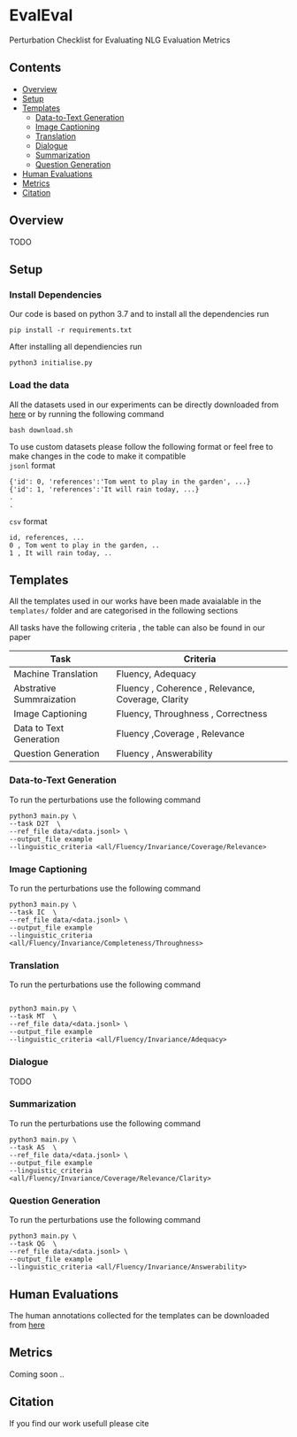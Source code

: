 # EvalEval

Perturbation Checklist for Evaluating NLG Evaluation Metrics

## Contents

- [Overview](#overview)
- [Setup](#setup)
- [Templates](#templates)
  - [Data-to-Text Generation](#data-to-text-generation)
  - [Image Captioning](#image-captioning)
  - [Translation](#translation)
  - [Dialogue](#dialogue)
  - [Summarization](#Summarization)
  - [Question Generation](#question-generation)
- [Human Evaluations](#human-evaluations)
- [Metrics](#metircs)
- [Citation](#citation)

## Overview

TODO

## Setup

### Install Dependencies

Our code is based on python 3.7 and to install all the dependencies run  <br>

```
pip install -r requirements.txt
```
After installing all dependiencies run 
```
python3 initialise.py
```
### Load the data

All the datasets used in our experiments can be directly downloaded from [here](#some-link) or by running the following command

```
bash download.sh
```

To use custom datasets please follow the following format or feel free to make changes in the code to make it compatible<br>
`jsonl` format
```
{'id': 0, 'references':'Tom went to play in the garden', ...}
{'id': 1, 'references':'It will rain today, ...}
.
.

```
`csv` format
```
id, references, ...
0 , Tom went to play in the garden, ..
1 , It will rain today, ..
```
## Templates

All the templates used in our works have been made avaialable in the `templates/` folder and are categorised in the following sections <br>

All tasks have the following criteria , the table can also be found in our paper

| Task| Criteria |
| -----| ------| 
| Machine Translation | Fluency, Adequacy |
| Abstrative Summraization | Fluency , Coherence , Relevance, Coverage, Clarity |
| Image Captioning | Fluency, Throughness , Correctness |
| Data to Text Generation | Fluency ,Coverage , Relevance |
| Question Generation | Fluency , Answerability |

### Data-to-Text Generation
To run the perturbations use the following command
```
python3 main.py \
--task D2T  \
--ref_file data/<data.jsonl> \
--output_file example
--linguistic_criteria <all/Fluency/Invariance/Coverage/Relevance>
```

### Image Captioning

To run the perturbations use the following command
```
python3 main.py \
--task IC  \
--ref_file data/<data.jsonl> \
--output_file example
--linguistic_criteria <all/Fluency/Invariance/Completeness/Throughness>
```
### Translation

To run the perturbations use the following command
```

python3 main.py \
--task MT  \
--ref_file data/<data.jsonl> \
--output_file example
--linguistic_criteria <all/Fluency/Invariance/Adequacy>
```

### Dialogue

TODO

### Summarization

To run the perturbations use the following command
```
python3 main.py \
--task AS  \
--ref_file data/<data.jsonl> \
--output_file example
--linguistic_criteria <all/Fluency/Invariance/Coverage/Relevance/Clarity>
```

### Question Generation

To run the perturbations use the following command
```
python3 main.py \
--task QG  \
--ref_file data/<data.jsonl> \
--output_file example
--linguistic_criteria <all/Fluency/Invariance/Answerability>
```

## Human Evaluations

The human annotations collected for the templates can be downloaded from [here](#gdrive-link)

## Metrics

Coming soon ..

## Citation

If you find our work usefull please cite
```

```
